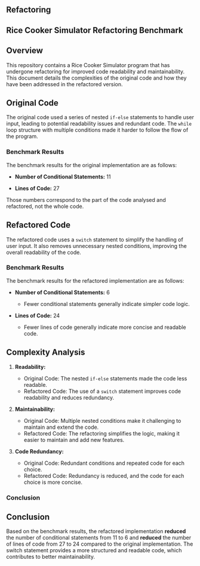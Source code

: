 ## Refactoring
## Rice Cooker Simulator Refactoring Benchmark

## Overview

This repository contains a Rice Cooker Simulator program that has undergone refactoring for improved code readability and maintainability. This document details the complexities of the original code and how they have been addressed in the refactored version.

## Original Code

The original code used a series of nested `if-else` statements to handle user input, leading to potential readability issues and redundant code. The `while` loop structure with multiple conditions made it harder to follow the flow of the program.

### Benchmark Results

The benchmark results for the original implementation are as follows:

- **Number of Conditional Statements:** 11


- **Lines of Code:** 27

Those numbers correspond to the part of the code analysed and refactored, not the whole code.

## Refactored Code

The refactored code uses a `switch` statement to simplify the handling of user input. It also removes unnecessary nested conditions, improving the overall readability of the code.

### Benchmark Results

The benchmark results for the refactored implementation are as follows:

- **Number of Conditional Statements:** 6
   - Fewer conditional statements generally indicate simpler code logic.
  
- **Lines of Code:** 24
  - Fewer lines of code generally indicate more concise and readable code.


## Complexity Analysis

1. **Readability:**
   - Original Code: The nested `if-else` statements made the code less readable.
   - Refactored Code: The use of a `switch` statement improves code readability and reduces redundancy.

2. **Maintainability:**
   - Original Code: Multiple nested conditions make it challenging to maintain and extend the code.
   - Refactored Code: The refactoring simplifies the logic, making it easier to maintain and add new features.

3. **Code Redundancy:**
   - Original Code: Redundant conditions and repeated code for each choice.
   - Refactored Code: Redundancy is reduced, and the code for each choice is more concise.

### Conclusion

## Conclusion

Based on the benchmark results, the refactored implementation **reduced** the number of conditional statements from 11 to 6 and **reduced** the number of lines of code from 27 to 24 compared to the original implementation. The switch statement provides a more structured and readable code, which contributes to better maintainability.

